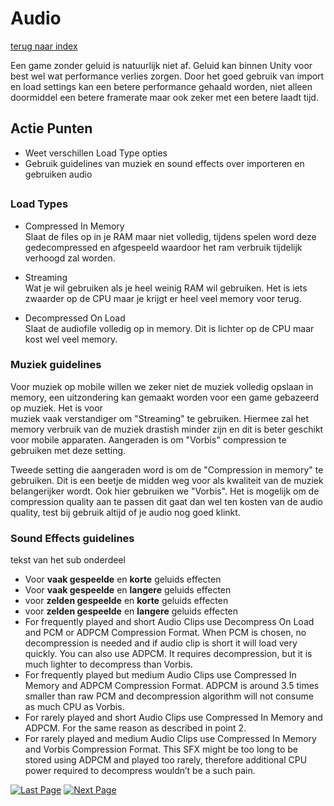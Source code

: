 # Audio
[terug naar index](/Index.md#unity-settings)  

Een game zonder geluid is natuurlijk niet af. Geluid kan binnen Unity voor best wel wat performance verlies zorgen. Door het goed 
gebruik van import en load settings kan een betere performance gehaald worden, niet alleen doormiddel een betere framerate maar ook zeker met een betere laadt tijd.  

## Actie Punten
* Weet verschillen Load Type opties
* Gebruik guidelines van muziek en sound effects over importeren en gebruiken audio
##  

### Load Types 

* Compressed In Memory  
Slaat de files op in je RAM maar niet volledig, tijdens spelen word deze gedecompressed en afgespeeld waardoor het ram verbruik tijdelijk verhoogd zal worden.  

* Streaming  
Wat je wil gebruiken als je heel weinig RAM wil gebruiken. Het is iets zwaarder op de CPU maar je krijgt er heel veel memory voor terug.  

* Decompressed On Load  
Slaat de audiofile volledig op in memory. Dit is lichter op de CPU maar kost wel veel memory.  

### Muziek guidelines

Voor muziek op mobile willen we zeker niet de muziek volledig opslaan in memory, een uitzondering kan gemaakt worden voor een game gebazeerd op muziek. Het is voor  
muziek vaak verstandiger om "Streaming" te gebruiken. Hiermee zal het memory verbruik van de muziek drastish minder zijn en dit is beter geschikt voor mobile apparaten. 
Aangeraden is om "Vorbis" compression te gebruiken met deze setting.

Tweede setting die aangeraden word is om de "Compression in memory" te gebruiken. Dit is een beetje de midden weg voor als kwaliteit van de muziek belangerijker wordt. 
Ook hier gebruiken we "Vorbis". Het is mogelijk om de compression quality aan te passen dit gaat dan wel ten kosten van de audio quality, test bij gebruik altijd of 
je audio nog goed klinkt.

### Sound Effects guidelines

tekst van het sub onderdeel

* Voor **vaak gespeelde** en **korte** geluids effecten
* Voor **vaak gespeelde** en **langere** geluids effecten
* voor **zelden gespeelde** en **korte** geluids effecten
* voor **zelden gespeelde** en **langere** geluids effecten  
* For frequently played and short Audio Clips use Decompress On Load and PCM or ADPCM Compression Format. When PCM is chosen, no decompression is needed and if audio clip is short it will load very quickly. You can also use ADPCM. It requires decompression, but it is much lighter to decompress than Vorbis.
* For frequently played but medium Audio Clips use Compressed In Memory and ADPCM Compression Format. ADPCM is around 3.5 times smaller than raw PCM and decompression algorithm will not consume as much CPU as Vorbis.
* For rarely played and short Audio Clips use Compressed In Memory and ADPCM. For the same reason as described in point 2.
* For rarely played and medium Audio Clips use Compressed In Memory  and Vorbis Compression Format. This SFX might be too long to be stored using ADPCM and played too rarely, therefore additional CPU power required to decompress wouldn’t be a such pain.  

[![Last Page](https://i.imgur.com/Wr11iwl.png)](/UnitySettings/Culling.md) [![Next Page](https://i.imgur.com/nHLTAf1.png)](/UnitySettings/Physics.md)